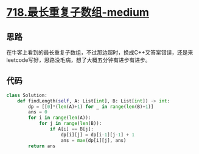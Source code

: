 # [718.最长重复子数组-medium](https://leetcode-cn.com/problems/maximum-length-of-repeated-subarray/)

## 思路

在牛客上看到的最长重复子数组，不过那边超时，换成C++又答案错误，还是来leetcode写好，思路没毛病，想了大概五分钟有进步有进步。

## 代码

```python
class Solution:
    def findLength(self, A: List[int], B: List[int]) -> int:
        dp = [[0]*(len(A)+1) for _ in range(len(B)+1)]
        ans = 0
        for i in range(len(A)):
            for j in range(len(B)):
                if A[i] == B[j]:
                    dp[i][j] = dp[i-1][j-1] + 1
                    ans = max(dp[i][j], ans)
        return ans
```
